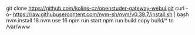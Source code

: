 git clone https://github.com/kolins-cz/openstuder-gateway-webui.git
curl -o- https://raw.githubusercontent.com/nvm-sh/nvm/v0.39.7/install.sh | bash
nvm install 16
nvm use 16
npm run start
npm run build
copy build/* to /var/www
